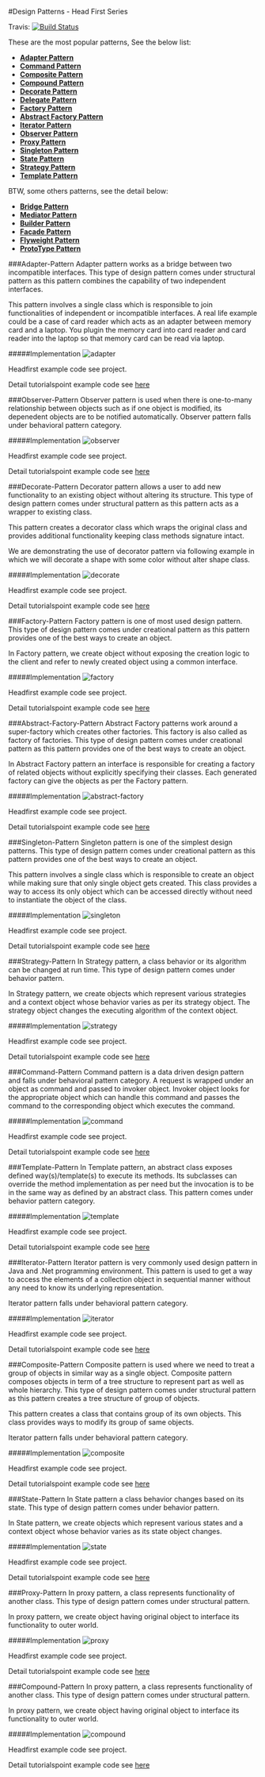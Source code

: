 #Design Patterns - Head First Series

Travis:   [![Build Status](https://travis-ci.org/itabas016/designpattern.svg?branch=master)](https://travis-ci.org/itabas016/designpattern)

These are the most popular patterns, See the below list:

* **[Adapter Pattern](#adapter-pattern)**
* **[Command Pattern](#command-pattern)**
* **[Composite Pattern](#composite-pattern)**
* **[Compound Pattern](#compound-pattern)**
* **[Decorate Pattern](#decorate-pattern)**
* **[Delegate Pattern](#delegate-pattern)**
* **[Factory Pattern](#factory-pattern)**
* **[Abstract Factory Pattern](#abstract-factory-pattern)**
* **[Iterator Pattern](#iterator-pattern)**
* **[Observer Pattern](#observer-pattern)**
* **[Proxy Pattern](#proxy-pattern)**
* **[Singleton Pattern](#singleton-pattern)**
* **[State Pattern](#state-pattern)**
* **[Strategy Pattern](#strategy-pattern)**
* **[Template Pattern](#template-pattern)**

BTW, some others patterns, see the detail below:
* **[Bridge Pattern](https://www.tutorialspoint.com/design_pattern/bridge_pattern.htm)**
* **[Mediator Pattern](https://www.tutorialspoint.com/design_pattern/mediator_pattern.htm)**
* **[Builder Pattern](https://www.tutorialspoint.com/design_pattern/builder_pattern.htm)**
* **[Facade Pattern](https://www.tutorialspoint.com/design_pattern/facade_pattern.htm)**
* **[Flyweight Pattern](https://www.tutorialspoint.com/design_pattern/flyweight_pattern.htm)**
* **[ProtoType Pattern](https://www.tutorialspoint.com/design_pattern/prototype_pattern.htm)**

###Adapter-Pattern
Adapter pattern works as a bridge between two incompatible interfaces. This type of design pattern comes under structural pattern as this pattern combines the capability of two independent interfaces.

This pattern involves a single class which is responsible to join functionalities of independent or incompatible interfaces. A real life example could be a case of card reader which acts as an adapter between memory card and a laptop. You plugin the memory card into card reader and card reader into the laptop so that memory card can be read via laptop.

#####Implementation
![adapter]

Headfirst example code see project.

Detail tutorialspoint example code see [here](https://www.tutorialspoint.com/design_pattern/adapter_pattern.htm)

###Observer-Pattern
Observer pattern is used when there is one-to-many relationship between objects such as if one object is modified, its depenedent objects are to be notified automatically. Observer pattern falls under behavioral pattern category.

#####Implementation
![observer]

Headfirst example code see project.

Detail tutorialspoint example code see [here](https://www.tutorialspoint.com/design_pattern/observer_pattern.htm)

###Decorate-Pattern
Decorator pattern allows a user to add new functionality to an existing object without altering its structure. This type of design pattern comes under structural pattern as this pattern acts as a wrapper to existing class.

This pattern creates a decorator class which wraps the original class and provides additional functionality keeping class methods signature intact.

We are demonstrating the use of decorator pattern via following example in which we will decorate a shape with some color without alter shape class.

#####Implementation
![decorate]

Headfirst example code see project.

Detail tutorialspoint example code see [here](https://www.tutorialspoint.com/design_pattern/decorator_pattern.htm)

###Factory-Pattern
Factory pattern is one of most used design pattern. This type of design pattern comes under creational pattern as this pattern provides one of the best ways to create an object.

In Factory pattern, we create object without exposing the creation logic to the client and refer to newly created object using a common interface.

#####Implementation
![factory]

Headfirst example code see project.

Detail tutorialspoint example code see [here](https://www.tutorialspoint.com/design_pattern/factory_pattern.htm)

###Abstract-Factory-Pattern
Abstract Factory patterns work around a super-factory which creates other factories. This factory is also called as factory of factories. This type of design pattern comes under creational pattern as this pattern provides one of the best ways to create an object.

In Abstract Factory pattern an interface is responsible for creating a factory of related objects without explicitly specifying their classes. Each generated factory can give the objects as per the Factory pattern.

#####Implementation
![abstract-factory]

Headfirst example code see project.

Detail tutorialspoint example code see [here](https://www.tutorialspoint.com/design_pattern/abstract_factory_pattern.htm)

###Singleton-Pattern
Singleton pattern is one of the simplest design patterns. This type of design pattern comes under creational pattern as this pattern provides one of the best ways to create an object.

This pattern involves a single class which is responsible to create an object while making sure that only single object gets created. This class provides a way to access its only object which can be accessed directly without need to instantiate the object of the class.

#####Implementation
![singleton]

Headfirst example code see project.

Detail tutorialspoint example code see [here](https://www.tutorialspoint.com/design_pattern/singleton_pattern.htm)

###Strategy-Pattern
In Strategy pattern, a class behavior or its algorithm can be changed at run time. This type of design pattern comes under behavior pattern.

In Strategy pattern, we create objects which represent various strategies and a context object whose behavior varies as per its strategy object. The strategy object changes the executing algorithm of the context object.

#####Implementation
![strategy]

Headfirst example code see project.

Detail tutorialspoint example code see [here](https://www.tutorialspoint.com/design_pattern/strategy_pattern.htm)

###Command-Pattern
Command pattern is a data driven design pattern and falls under behavioral pattern category. A request is wrapped under an object as command and passed to invoker object. Invoker object looks for the appropriate object which can handle this command and passes the command to the corresponding object which executes the command.

#####Implementation
![command]

Headfirst example code see project.

Detail tutorialspoint example code see [here](https://www.tutorialspoint.com/design_pattern/command_pattern.htm)

###Template-Pattern
In Template pattern, an abstract class exposes defined way(s)/template(s) to execute its methods. Its subclasses can override the method implementation as per need but the invocation is to be in the same way as defined by an abstract class. This pattern comes under behavior pattern category.

#####Implementation
![template]

Headfirst example code see project.

Detail tutorialspoint example code see [here](https://www.tutorialspoint.com/design_pattern/template_pattern.htm)

###Iterator-Pattern
Iterator pattern is very commonly used design pattern in Java and .Net programming environment. This pattern is used to get a way to access the elements of a collection object in sequential manner without any need to know its underlying representation.

Iterator pattern falls under behavioral pattern category.

#####Implementation
![iterator]

Headfirst example code see project.

Detail tutorialspoint example code see [here](https://www.tutorialspoint.com/design_pattern/iterator_pattern.htm)

###Composite-Pattern
Composite pattern is used where we need to treat a group of objects in similar way as a single object. Composite pattern composes objects in term of a tree structure to represent part as well as whole hierarchy. This type of design pattern comes under structural pattern as this pattern creates a tree structure of group of objects.

This pattern creates a class that contains group of its own objects. This class provides ways to modify its group of same objects.

Iterator pattern falls under behavioral pattern category.

#####Implementation
![composite]

Headfirst example code see project.

Detail tutorialspoint example code see [here](https://www.tutorialspoint.com/design_pattern/composite_pattern.htm)

###State-Pattern
In State pattern a class behavior changes based on its state. This type of design pattern comes under behavior pattern.

In State pattern, we create objects which represent various states and a context object whose behavior varies as its state object changes.

#####Implementation
![state]

Headfirst example code see project.

Detail tutorialspoint example code see [here](https://www.tutorialspoint.com/design_pattern/state_pattern.htm)

###Proxy-Pattern
In proxy pattern, a class represents functionality of another class. This type of design pattern comes under structural pattern.

In proxy pattern, we create object having original object to interface its functionality to outer world.

#####Implementation
![proxy]

Headfirst example code see project.

Detail tutorialspoint example code see [here](https://www.tutorialspoint.com/design_pattern/proxy_pattern.htm)

###Compound-Pattern
In proxy pattern, a class represents functionality of another class. This type of design pattern comes under structural pattern.

In proxy pattern, we create object having original object to interface its functionality to outer world.

#####Implementation
![compound]

Headfirst example code see project.

Detail tutorialspoint example code see [here](https://www.tutorialspoint.com/design_pattern/proxy_pattern.htm)

[adapter]: img/adapter_pattern_uml_diagram.jpg
[observer]: img/observer_pattern_uml_diagram.jpg
[decorate]: img/decorator_pattern_uml_diagram.jpg
[factory]: img/factory_pattern_uml_diagram.jpg
[abstract-factory]: img/abstractfactory_pattern_uml_diagram.jpg
[singleton]: img/singleton_pattern_uml_diagram.jpg
[strategy]: img/strategy_pattern_uml_diagram.jpg
[command]: img/command_pattern_uml_diagram.jpg
[template]: img/template_pattern_uml_diagram.jpg
[iterator]: img/iterator_pattern_uml_diagram.jpg
[composite]: img/composite_pattern_uml_diagram.jpg
[state]: img/state_pattern_uml_diagram.jpg
[proxy]: img/proxy_pattern_uml_diagram.jpg
[compound]: img/proxy_pattern_uml_diagram.jpg
